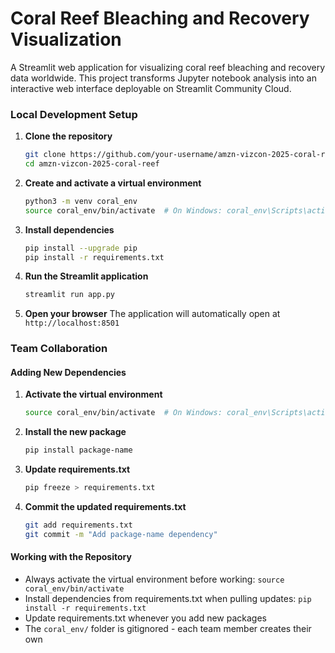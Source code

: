 # Coral Reef Bleaching and Recovery Visualization

A Streamlit web application for visualizing coral reef bleaching and recovery data worldwide. This project transforms Jupyter notebook analysis into an interactive web interface deployable on Streamlit Community Cloud.

### Local Development Setup

1. **Clone the repository**
   ```bash
   git clone https://github.com/your-username/amzn-vizcon-2025-coral-reef.git
   cd amzn-vizcon-2025-coral-reef
   ```

2. **Create and activate a virtual environment**
   ```bash
   python3 -m venv coral_env
   source coral_env/bin/activate  # On Windows: coral_env\Scripts\activate
   ```

3. **Install dependencies**
   ```bash
   pip install --upgrade pip
   pip install -r requirements.txt
   ```

4. **Run the Streamlit application**
   ```bash
   streamlit run app.py
   ```

5. **Open your browser**
   The application will automatically open at `http://localhost:8501`

### Team Collaboration

#### Adding New Dependencies

1. **Activate the virtual environment**
   ```bash
   source coral_env/bin/activate  # On Windows: coral_env\Scripts\activate
   ```

2. **Install the new package**
   ```bash
   pip install package-name
   ```

3. **Update requirements.txt**
   ```bash
   pip freeze > requirements.txt
   ```

4. **Commit the updated requirements.txt**
   ```bash
   git add requirements.txt
   git commit -m "Add package-name dependency"
   ```

#### Working with the Repository

- Always activate the virtual environment before working: `source coral_env/bin/activate`
- Install dependencies from requirements.txt when pulling updates: `pip install -r requirements.txt`
- Update requirements.txt whenever you add new packages
- The `coral_env/` folder is gitignored - each team member creates their own